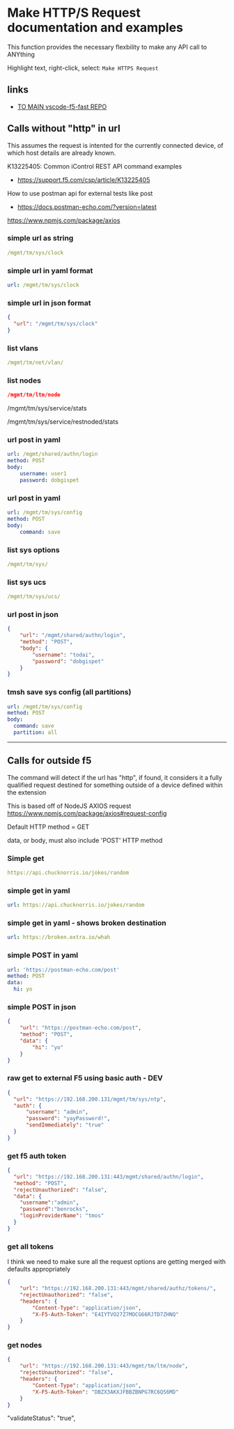 
# Make HTTP/S Request documentation and examples

This function provides the necessary flexbility to make any API call to ANYthing

Highlight text, right-click, select: `Make HTTPS Request`

## links

- [TO MAIN vscode-f5-fast REPO](https://github.com/DumpySquare/vscode-f5-fast)

## Calls without "http" in url

This assumes the request is intented for the currently connected device, of which host details are already known.

K13225405: Common iControl REST API command examples

- <https://support.f5.com/csp/article/K13225405>

How to use postman api for external tests like post

- <https://docs.postman-echo.com/?version=latest>

<https://www.npmjs.com/package/axios>

### simple url as string

```yaml
/mgmt/tm/sys/clock
```

### simple url in yaml format

```yaml
url: /mgmt/tm/sys/clock
```

### simple url in json format

```json
{
  "url": "/mgmt/tm/sys/clock"
}
```

### list vlans

```yaml
/mgmt/tm/net/vlan/
```

### list nodes

```json
/mgmt/tm/ltm/node
```

/mgmt/tm/sys/service/stats

/mgmt/tm/sys/service/restnoded/stats

### url post in yaml

```yaml
url: /mgmt/shared/authn/login
method: POST
body:
    username: user1
    password: dobgispet

```

### url post in yaml

```yaml
url: /mgmt/tm/sys/config
method: POST
body:
    command: save
```

### list sys options

```yaml
/mgmt/tm/sys/
```

### list sys ucs

```yaml
/mgmt/tm/sys/ucs/
```

### url post in json

```json
{
    "url": "/mgmt/shared/authn/login",
    "method": "POST",
    "body": {
        "username": "todai",
        "password": "dobgispet"
    }
}
```

### tmsh save sys config (all partitions)

```yaml
url: /mgmt/tm/sys/config
method: POST
body:
  command: save
  partition: all
```

---

## Calls for outside f5

The command will detect if the url has "http", if found, it considers it a fully qualified request destined for something outside of a device defined within the extension

This is based off of NodeJS AXIOS request
<https://www.npmjs.com/package/axios#request-config>

Default HTTP method = GET

data, or body, must also include 'POST' HTTP method

### Simple get

```yaml
https://api.chucknorris.io/jokes/random
```

### simple get in yaml

```yaml
url: https://api.chucknorris.io/jokes/random
```

### simple get in yaml - shows broken destination

```yaml
url: https://broken.extra.io/whah
```

### simple POST in yaml

```yaml
url: 'https://postman-echo.com/post'
method: POST
data:
  hi: yo
```

### simple POST in json

```json
{
    "url": "https://postman-echo.com/post",
    "method": "POST",
    "data": {
        "hi": "yo"
    }
}
```

### raw get to external F5 using basic auth - DEV

```json
{
  "url": "https://192.168.200.131/mgmt/tm/sys/ntp",
  "auth": {
      "username": "admin",
      "password": "yayPassword!",
      "sendImmediately": "true"
  }
}
```

### get f5 auth token

```json
{
  "url": "https://192.168.200.131:443/mgmt/shared/authn/login",
  "method": "POST",
  "rejectUnauthorized": "false",
  "data": {
    "username":"admin",
    "password":"benrocks",
    "loginProviderName": "tmos"
  }
}
```

### get all tokens

I think we need to make sure all the request options are getting merged with defaults appropriately

```json
{
    "url": "https://192.168.200.131:443/mgmt/shared/authz/tokens/",
    "rejectUnauthorized": "false",
    "headers": {
        "Content-Type": "application/json",
        "X-F5-Auth-Token": "E4IYTVO27Z7MOCG66RJTD7ZHNQ"
    }
}
```

### get nodes

```json
{
    "url": "https://192.168.200.131:443/mgmt/tm/ltm/node",
    "rejectUnauthorized": "false",
    "headers": {
        "Content-Type": "application/json",
        "X-F5-Auth-Token": "DBZX3AKXJFBBZBNPG7RC6QS6MD"
    }
}
```

"validateStatus": "true",
